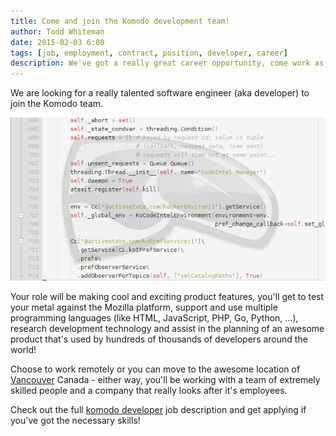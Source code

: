 ```yaml
---
title: Come and join the Komodo development team!
author: Todd Whiteman
date: 2015-02-03 6:00
tags: [job, employment, contract, position, developer, career]
description: We've got a really great career opportunity, come work as a Komodo developer and help make awesome software tools!
---
```


We are looking for a really talented software engineer (aka developer) to join
the Komodo team.

<img src="/assets/images/blog/2015-02/komodo-code-waterwark.png">

Your role will be making cool and exciting product features, you'll get to test
your metal against the Mozilla platform, support and use multiple programming
languages (like HTML, JavaScript, PHP, Go, Python, ...), research development
technology and assist in the planning of an awesome product that's used by
hundreds of thousands of developers around the world!

Choose to work remotely or you can move to the awesome location of
[Vancouver] Canada - either way, you'll be working with a team of extremely
skilled people and a company that really looks after it's employees.

Check out the full [komodo developer] job description and get applying if you've
got the necessary skills!

   [komodo developer]: http://www.activestate.com/company/careers/komodo-mozilla-python-web-developer
   [Vancouver]: http://en.wikipedia.org/wiki/Vancouver
